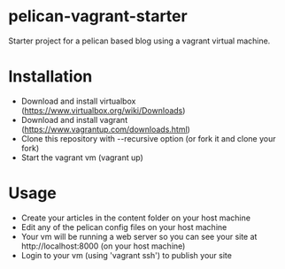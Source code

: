 pelican-vagrant-starter
============
Starter project for a pelican based blog using a vagrant virtual machine.

Installation
============
* Download and install virtualbox (https://www.virtualbox.org/wiki/Downloads)
* Download and install vagrant (https://www.vagrantup.com/downloads.html)
* Clone this repository with --recursive option (or fork it and clone your fork)
* Start the vagrant vm (vagrant up)

Usage
=====
* Create your articles in the content folder on your host machine
* Edit any of the pelican config files on your host machine
* Your vm will be running a web server so you can see your site at http://localhost:8000 (on your host machine)
* Login to your vm (using 'vagrant ssh') to publish your site